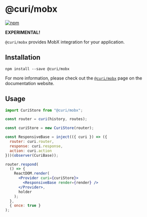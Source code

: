 # @curi/mobx

[![npm][badge]][npm-link]

[badge]: https://img.shields.io/npm/v/@curi/mobx.svg
[npm-link]: https://npmjs.com/package/@curi/mobx

**EXPERIMENTAL!**

`@curi/mobx` provides MobX integration for your application.

## Installation

```
npm install --save @curi/mobx
```

For more information, please check out the [`@curi/mobx`](https://curi.js.org/packages/@curi/mobx) page on the documentation website.

## Usage

```jsx
import CuriStore from "@curi/mobx";

const router = curi(history, routes);

const curiStore = new CuriStore(router);

const ResponsiveBase = inject(({ curi }) => ({
  router: curi.router,
  response: curi.response,
  action: curi.action
}))(observer(CuriBase));

router.respond(
  () => {
    ReactDOM.render(
      <Provider curi={curiStore}>
        <ResponsiveBase render={render} />
      </Provider>,
      holder
    );
  },
  { once: true }
);
```
